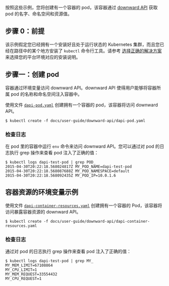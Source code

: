 按照这些示例，您将创建有一个容器的 pod，该容器通过 [downward API](/docs/tasks/inject-data-application/downward-api-volume-expose-pod-information/) 获取 pod 的名字、命名空间和资源值。


## 步骤 0：前提


该示例假定您已经拥有一个安装好且处于运行状态的 Kubernetes 集群，而且您已经在路径中的某个地方安装了 `kubectl` 命令行工具。请参考 [选择正确的解决方案](/docs/setup/pick-right-solution/) 来选择您的平台环境对应的安装说明。


## 步骤一：创建 pod


容器通过环境变量访问 downward API。downward API 使得用户能够将容器所属 pod 的名称和命名空间注入容器中。


使用文件 [`dapi-pod.yaml`](dapi-pod.yaml) 创建拥有一个容器的 pod，该容器将访问 downward API。

```shell
$ kubectl create -f docs/user-guide/downward-api/dapi-pod.yaml
```


### 检查日志


在 pod 里的容器中运行 `env` 命令来访问 downward API。您可以通过对 pod 的日志执行 grep 操作来查看 pod 注入了正确的值：

```shell
$ kubectl logs dapi-test-pod | grep POD_
2015-04-30T20:22:18.568024817Z MY_POD_NAME=dapi-test-pod
2015-04-30T20:22:18.568087688Z MY_POD_NAMESPACE=default
2015-04-30T20:22:18.568092435Z MY_POD_IP=10.0.1.6
```


## 容器资源的环境变量示例


使用文件 [`dapi-container-resources.yaml`](dapi-container-resources.yaml) 创建拥有一个容器的 Pod，该容器将访问暴露容器资源的 downward API。

```shell
$ kubectl create -f docs/user-guide/downward-api/dapi-container-resources.yaml
```


### 检查日志


通过对 pod 的日志执行 grep 操作来查看 pod 注入了正确的值：

```shell
$ kubectl logs dapi-test-pod | grep MY_
MY_MEM_LIMIT=67108864
MY_CPU_LIMIT=1
MY_MEM_REQUEST=33554432
MY_CPU_REQUEST=1
```
